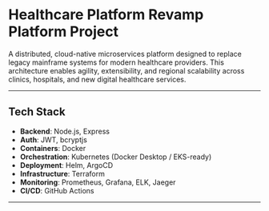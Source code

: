 # Healthcare Platform Revamp Platform Project

A distributed, cloud-native microservices platform designed to replace legacy mainframe systems for modern healthcare providers. This architecture enables agility, extensibility, and regional scalability across clinics, hospitals, and new digital healthcare services.

---

## Tech Stack

- **Backend**: Node.js, Express
- **Auth**: JWT, bcryptjs
- **Containers**: Docker
- **Orchestration**: Kubernetes (Docker Desktop / EKS-ready)
- **Deployment**: Helm, ArgoCD
- **Infrastructure**: Terraform
- **Monitoring**: Prometheus, Grafana, ELK, Jaeger
- **CI/CD**: GitHub Actions

---
